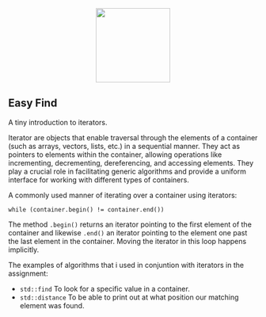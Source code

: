 <div align=center>
    <img src="https://cdn.jsdelivr.net/gh/devicons/devicon/icons/cplusplus/cplusplus-original.svg" width="150" height="150" />
</div>

## Easy Find
A tiny introduction to iterators.  

Iterator are objects that enable traversal through the elements of a container (such as arrays, vectors, lists, etc.) in a sequential manner. They act as pointers to elements within the container, allowing operations like incrementing, decrementing, dereferencing, and accessing elements. They play a crucial role in facilitating generic algorithms and provide a uniform interface for working with different types of containers.

A commonly used manner of iterating over a container using iterators: 

`while (container.begin() != container.end())`

The method `.begin()` returns an iterator pointing to the first element of the container and likewise `.end()` an iterator pointing to the element one past the last element in the container.
Moving the iterator in this loop happens implicitly.

The examples of algorithms that i used in conjuntion with iterators in the assignment: 

* `std::find` To look for a specific value in a container.
* `std::distance` To be able to print out at what position our matching element was found.

